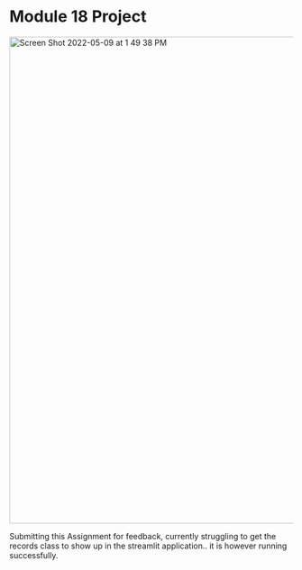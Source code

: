 # Module 18 Project

<img width="865" alt="Screen Shot 2022-05-09 at 1 49 38 PM" src="https://user-images.githubusercontent.com/93749067/167467964-2a095c9e-e1de-4c87-8e5a-25446d74d348.png">

Submitting this Assignment for feedback, currently struggling to get the records class to show up in the streamlit application.. it is however running successfully.  
